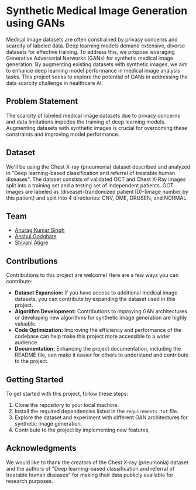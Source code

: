 # Synthetic Medical Image Generation using GANs

Medical image datasets are often constrained by privacy concerns and scarcity of labeled data. Deep learning models demand extensive, diverse datasets for effective training. To address this, we propose leveraging Generative Adversarial Networks (GANs) for synthetic medical image generation. By augmenting existing datasets with synthetic images, we aim to enhance deep learning model performance in medical image analysis tasks. This project seeks to explore the potential of GANs in addressing the data scarcity challenge in healthcare AI.

## Problem Statement

The scarcity of labeled medical image datasets due to privacy concerns and data limitations impedes the training of deep learning models. Augmenting datasets with synthetic images is crucial for overcoming these constraints and improving model performance.

## Dataset

We'll be using the Chest X-ray (pneumonia) dataset described and analyzed in "Deep learning-based classification and referral of treatable human diseases". The dataset consists of validated OCT and Chest X-Ray images split into a training set and a testing set of independent patients. OCT Images are labeled as (disease)-(randomized patient ID)-(image number by this patient) and split into 4 directories: CNV, DME, DRUSEN, and NORMAL.

## Team
- [Anurag Kumar Singh](url)
- [Anshul Godghate](url)
- [Shivani Atigre](url)

## Contributions

Contributions to this project are welcome! Here are a few ways you can contribute:

- **Dataset Expansion:** If you have access to additional medical image datasets, you can contribute by expanding the dataset used in this project.
- **Algorithm Development:** Contributions to improving GAN architectures or developing new algorithms for synthetic image generation are highly valuable.
- **Code Optimization:** Improving the efficiency and performance of the codebase can help make this project more accessible to a wider audience.
- **Documentation:** Enhancing the project documentation, including the README file, can make it easier for others to understand and contribute to the project.

## Getting Started

To get started with this project, follow these steps:

1. Clone the repository to your local machine.
2. Install the required dependencies listed in the `requirements.txt` file.
3. Explore the dataset and experiment with different GAN architectures for synthetic image generation.
4. Contribute to the project by implementing new features,

## Acknowledgments

We would like to thank the creators of the Chest X-ray (pneumonia) dataset and the authors of "Deep learning-based classification and referral of treatable human diseases" for making their data publicly available for research purposes.
